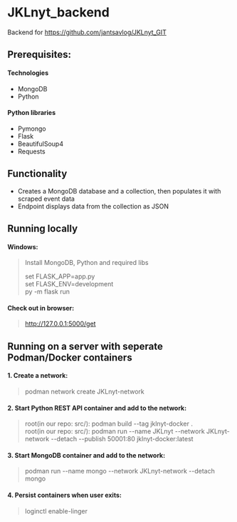 # JKLnyt_backend

Backend for https://github.com/jantsavlog/JKLnyt_GIT

## Prerequisites:

#### Technologies
- MongoDB <br/>
- Python <br/>

#### Python libraries
- Pymongo <br/>
- Flask <br/>
- BeautifulSoup4 <br/>
- Requests

## Functionality

- Creates a MongoDB database and a collection, then populates it with scraped event data <br/>
- Endpoint displays data from the collection as JSON

## Running locally

#### Windows:

> Install MongoDB, Python and required libs
> 
> set FLASK_APP=app.py <br/>
> set FLASK_ENV=development <br/>
> py -m flask run

#### Check out in browser:

> http://127.0.0.1:5000/get

## Running on a server with seperate Podman/Docker containers

#### 1. Create a network:
> podman network create JKLnyt-network

#### 2. Start Python REST API container and add to the network:
> root(in our repo: src/): podman build --tag jklnyt-docker . <br/>
> root(in our repo: src/): podman run --name JKLnyt --network JKLnyt-network --detach --publish 50001:80 jklnyt-docker:latest

#### 3. Start MongoDB container and add to the network:
> podman run --name mongo --network JKLnyt-network --detach mongo

#### 4. Persist containers when user exits:
> loginctl enable-linger 